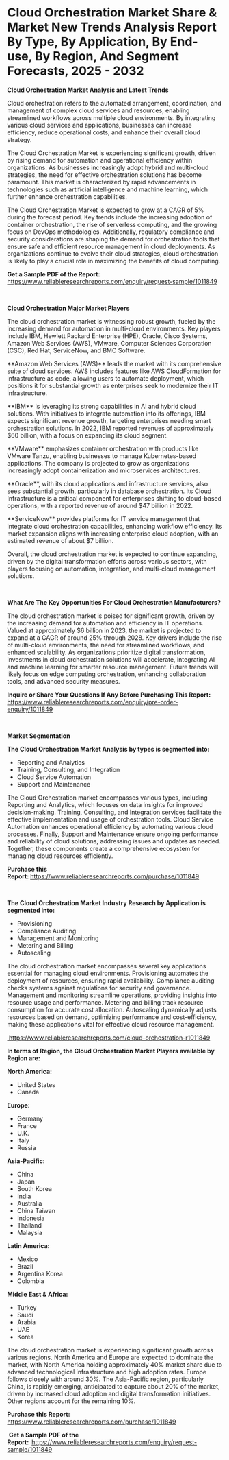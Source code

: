 <p><h1>Cloud Orchestration Market Share & Market New Trends Analysis Report By Type, By Application, By End-use, By Region, And Segment Forecasts, 2025 - 2032</h1></p><p><strong>Cloud Orchestration Market Analysis and Latest Trends</strong></p>
<p><p>Cloud orchestration refers to the automated arrangement, coordination, and management of complex cloud services and resources, enabling streamlined workflows across multiple cloud environments. By integrating various cloud services and applications, businesses can increase efficiency, reduce operational costs, and enhance their overall cloud strategy. </p><p>The Cloud Orchestration Market is experiencing significant growth, driven by rising demand for automation and operational efficiency within organizations. As businesses increasingly adopt hybrid and multi-cloud strategies, the need for effective orchestration solutions has become paramount. This market is characterized by rapid advancements in technologies such as artificial intelligence and machine learning, which further enhance orchestration capabilities.</p><p>The Cloud Orchestration Market is expected to grow at a CAGR of 5% during the forecast period. Key trends include the increasing adoption of container orchestration, the rise of serverless computing, and the growing focus on DevOps methodologies. Additionally, regulatory compliance and security considerations are shaping the demand for orchestration tools that ensure safe and efficient resource management in cloud deployments. As organizations continue to evolve their cloud strategies, cloud orchestration is likely to play a crucial role in maximizing the benefits of cloud computing.</p></p>
<p><strong>Get a Sample PDF of the Report:&nbsp;</strong> <a href="https://www.reliableresearchreports.com/enquiry/request-sample/1011849?utm_campaign=2727&utm_medium=2&utm_source=Github&utm_content=ia&utm_term=17042025&utm_id=cloud-orchestration">https://www.reliableresearchreports.com/enquiry/request-sample/1011849</a></p>
<p>&nbsp;</p>
<p><strong>Cloud Orchestration Major Market Players</strong></p>
<p><p>The cloud orchestration market is witnessing robust growth, fueled by the increasing demand for automation in multi-cloud environments. Key players include IBM, Hewlett Packard Enterprise (HPE), Oracle, Cisco Systems, Amazon Web Services (AWS), VMware, Computer Sciences Corporation (CSC), Red Hat, ServiceNow, and BMC Software.</p><p>**Amazon Web Services (AWS)** leads the market with its comprehensive suite of cloud services. AWS includes features like AWS CloudFormation for infrastructure as code, allowing users to automate deployment, which positions it for substantial growth as enterprises seek to modernize their IT infrastructure.</p><p>**IBM** is leveraging its strong capabilities in AI and hybrid cloud solutions. With initiatives to integrate automation into its offerings, IBM expects significant revenue growth, targeting enterprises needing smart orchestration solutions. In 2022, IBM reported revenues of approximately $60 billion, with a focus on expanding its cloud segment.</p><p>**VMware** emphasizes container orchestration with products like VMware Tanzu, enabling businesses to manage Kubernetes-based applications. The company is projected to grow as organizations increasingly adopt containerization and microservices architectures.</p><p>**Oracle**, with its cloud applications and infrastructure services, also sees substantial growth, particularly in database orchestration. Its Cloud Infrastructure is a critical component for enterprises shifting to cloud-based operations, with a reported revenue of around $47 billion in 2022.</p><p>**ServiceNow** provides platforms for IT service management that integrate cloud orchestration capabilities, enhancing workflow efficiency. Its market expansion aligns with increasing enterprise cloud adoption, with an estimated revenue of about $7 billion.</p><p>Overall, the cloud orchestration market is expected to continue expanding, driven by the digital transformation efforts across various sectors, with players focusing on automation, integration, and multi-cloud management solutions.</p></p>
<p>&nbsp;</p>
<p><strong>What Are The Key Opportunities For Cloud Orchestration Manufacturers?</strong></p>
<p><p>The cloud orchestration market is poised for significant growth, driven by the increasing demand for automation and efficiency in IT operations. Valued at approximately $6 billion in 2023, the market is projected to expand at a CAGR of around 25% through 2028. Key drivers include the rise of multi-cloud environments, the need for streamlined workflows, and enhanced scalability. As organizations prioritize digital transformation, investments in cloud orchestration solutions will accelerate, integrating AI and machine learning for smarter resource management. Future trends will likely focus on edge computing orchestration, enhancing collaboration tools, and advanced security measures.</p></p>
<p><strong>Inquire or Share Your Questions If Any Before Purchasing This Report:</strong> <a href="https://www.reliableresearchreports.com/enquiry/pre-order-enquiry/1011849?utm_campaign=2727&utm_medium=2&utm_source=Github&utm_content=ia&utm_term=17042025&utm_id=cloud-orchestration">https://www.reliableresearchreports.com/enquiry/pre-order-enquiry/1011849</a></p>
<p>&nbsp;</p>
<p><strong>Market Segmentation</strong></p>
<p><strong>The Cloud Orchestration Market Analysis by types is segmented into:</strong></p>
<p><ul><li>Reporting and Analytics</li><li>Training, Consulting, and Integration</li><li>Cloud Service Automation</li><li>Support and Maintenance</li></ul></p>
<p><p>The Cloud Orchestration market encompasses various types, including Reporting and Analytics, which focuses on data insights for improved decision-making. Training, Consulting, and Integration services facilitate the effective implementation and usage of orchestration tools. Cloud Service Automation enhances operational efficiency by automating various cloud processes. Finally, Support and Maintenance ensure ongoing performance and reliability of cloud solutions, addressing issues and updates as needed. Together, these components create a comprehensive ecosystem for managing cloud resources efficiently.</p></p>
<p><strong>Purchase this Report:&nbsp;</strong><a href="https://www.reliableresearchreports.com/purchase/1011849?utm_campaign=2727&utm_medium=2&utm_source=Github&utm_content=ia&utm_term=17042025&utm_id=cloud-orchestration">https://www.reliableresearchreports.com/purchase/1011849</a></p>
<p>&nbsp;</p>
<p><strong>The Cloud Orchestration Market Industry Research by Application is segmented into:</strong></p>
<p><ul><li>Provisioning</li><li>Compliance Auditing</li><li>Management and Monitoring</li><li>Metering and Billing</li><li>Autoscaling</li></ul></p>
<p><p>The cloud orchestration market encompasses several key applications essential for managing cloud environments. Provisioning automates the deployment of resources, ensuring rapid availability. Compliance auditing checks systems against regulations for security and governance. Management and monitoring streamline operations, providing insights into resource usage and performance. Metering and billing track resource consumption for accurate cost allocation. Autoscaling dynamically adjusts resources based on demand, optimizing performance and cost-efficiency, making these applications vital for effective cloud resource management.</p></p>
<p><a href="https://www.reliableresearchreports.com/cloud-orchestration-r1011849?utm_campaign=2727&utm_medium=2&utm_source=Github&utm_content=ia&utm_term=17042025&utm_id=cloud-orchestration">&nbsp;https://www.reliableresearchreports.com/cloud-orchestration-r1011849</a></p>
<p><strong>In terms of Region, the Cloud Orchestration Market Players available by Region are:</strong></p>
<p>
    <p> <strong> North America: </strong>
        <ul>
            <li>United States</li>
            <li>Canada</li>
        </ul>
        </p> 
    <p> <strong> Europe: </strong>
        <ul>
            <li>Germany</li>
            <li>France</li>
            <li>U.K.</li>
            <li>Italy</li>
            <li>Russia</li>
        </ul>
        </p> 
    <p> <strong> Asia-Pacific: </strong>
        <ul>
            <li>China</li>
            <li>Japan</li>
            <li>South Korea</li>
            <li>India</li>
            <li>Australia</li>
            <li>China Taiwan</li>
            <li>Indonesia</li>
            <li>Thailand</li>
            <li>Malaysia</li>
        </ul>
        </p> 
    <p> <strong> Latin America: </strong>
        <ul>
            <li>Mexico</li>
            <li>Brazil</li>
            <li>Argentina Korea</li>
            <li>Colombia</li>
        </ul>
        </p> 
    <p> <strong> Middle East & Africa: </strong>
        <ul>
            <li>Turkey</li>
            <li>Saudi</li>
            <li>Arabia</li>
            <li>UAE</li>
            <li>Korea</li>
        </ul>
    </p>
    </p>
<p><p>The cloud orchestration market is experiencing significant growth across various regions. North America and Europe are expected to dominate the market, with North America holding approximately 40% market share due to advanced technological infrastructure and high adoption rates. Europe follows closely with around 30%. The Asia-Pacific region, particularly China, is rapidly emerging, anticipated to capture about 20% of the market, driven by increased cloud adoption and digital transformation initiatives. Other regions account for the remaining 10%.</p></p>
<p><strong>Purchase this Report: </strong><a href="https://www.reliableresearchreports.com/purchase/1011849?utm_campaign=2727&utm_medium=2&utm_source=Github&utm_content=ia&utm_term=17042025&utm_id=cloud-orchestration">https://www.reliableresearchreports.com/purchase/1011849</a></p>
<p>&nbsp;<strong>Get a Sample PDF of the Report:&nbsp;&nbsp;</strong><a href="https://www.reliableresearchreports.com/enquiry/request-sample/1011849?utm_campaign=2727&utm_medium=2&utm_source=Github&utm_content=ia&utm_term=17042025&utm_id=cloud-orchestration">https://www.reliableresearchreports.com/enquiry/request-sample/1011849</a></p>
<p><strong></strong></p>
<p><p></p><p></p><p></p></p>
